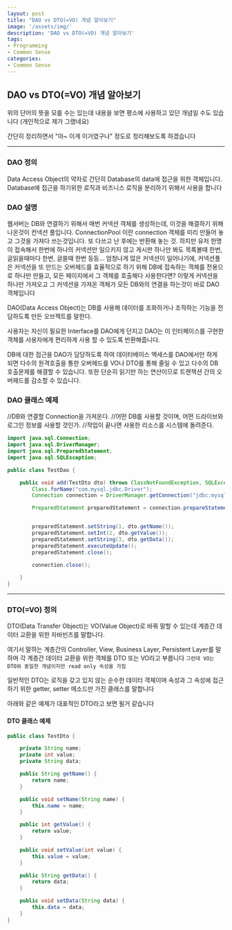 ```yaml
---
layout: post
title: "DAO vs DTO(=VO) 개념 알아보기"
image: '/assets/img/'
description: 'DAO vs DTO(=VO) 개념 알아보기'
tags:
- Programming
- Common Sense
categories:
- Common Sense
---
```



## DAO vs DTO(=VO) 개념 알아보기

위의 단어의 뜻을 모를 수는 있는데 내용을 보면 평소에 사용하고 있던 개념일 수도 있습니다 (개인적으로 제가 그랬네요)

간단히 정리하면서 "아~ 이게 이거였구나" 정도로 정리해보도록 하겠습니다

---

### DAO 정의

Data Access Object의 약자로 간단히 Database의 data에 접근을 위한 객체입니다. Database에 접근을 하기위한 로직과 비즈니스 로직을 분리하기 위해서 사용을 합니다


### DAO 설명

웹서버는 DB와 연결하기 위해서 매번 커넥션 객체를 생성하는데, 이것을 해결하기 위해 나온것이 컨넥션 풀입니다.
ConnectionPool 이란 connection 객체를 미리 만들어 놓고 그것을 가져다 쓰는것입니다. 또 다쓰고 난 후에는 반환해 놓는 것.
하지만 유저 한명이 접속해서 한번에 하나의 커넥션만 일으키지 않고 게시판 하나만 봐도 목록볼때 한번, 글읽을때마다 한번, 글쓸때 한번 등등...
엄청나게 많은 커넥션이 일어나기에, 커넥션풀은 커넥션을 또 만드는 오버헤드를 효율적으로 하기 위해 DB에 접속하는 객체를 전용으로 하나만 만들고,
모든 페이지에서 그 객체를 호출해다 사용한다면? 이렇게 커넥션을 하나만 가져오고 그 커넥션을 가져온 객체가 모든 DB와의 연결을 하는것이 바로 DAO 객체입니다

DAO(Data Access Object)는 DB를 사용해 데이터를 조화하거나 조작하는 기능을 전담하도록 만든 오브젝트를 말한다.

사용자는 자신이 필요한 Interface를 DAO에게 던지고 DAO는 이 인터페이스를
구현한 객체를 사용자에게 편리하게 사용 할 수 있도록 반환해줍니다.

 DB에 대한 접근을 DAO가 담당하도록 하여 데이터베이스 엑세스를 DAO에서만
하게 되면 다수의 원격호출을 통한 오버헤드를 VO나 DTO를 통해 줄일 수 있고
다수의 DB 호출문제를 해결할 수 있습니다. 또한 단순히 읽기만 하는 연산이므로
트랜잭션 간의 오버헤드를 감소할 수 있습니다.


### DAO 클래스 예제

//DB와 연결할 Connection을 가져온다.
//어떤 DB를 사용할 것이며, 어떤 드라이브와 로그인 정보를 사용할 것인가.
//작업이 끝나면 사용한 리소스를 시스템에 돌려준다.

```java
import java.sql.Connection;
import java.sql.DriverManager;
import java.sql.PreparedStatement;
import java.sql.SQLException;

public class TestDao {

    public void add(TestDto dto) throws ClassNotFoundException, SQLException {
        Class.forName("com.mysql.jdbc.Driver");
        Connection connection = DriverManager.getConnection("jdbc:mysql://localhost/test", "root", "root");

        PreparedStatement preparedStatement = connection.prepareStatement("insert into users(id,name,password) value(?,?,?)");


        preparedStatement.setString(1, dto.getName());
        preparedStatement.setInt(2, dto.getValue());
        preparedStatement.setString(3, dto.getData());
        preparedStatement.executeUpdate();
        preparedStatement.close();
        
        connection.close();

    }
}
```

---

### DTO(=VO) 정의

DTO(Data Transfer Object)는 VO(Value Object)로 바꿔 말할 수 있는데 계층간 데이터 교환을 위한 자바빈즈를 말합니다.

여기서 말하는 계층간의 Controller, View, Business Layer, Persistent Layer를 말하며 각 계층간 데이터 교환을 위한 객체를 DTO 또는 VO라고 부릅니다
`그런데 VO는 DTO와 동일한 개념이지만 read only 속성을 가짐`


일반적인 DTO는 로직을 갖고 있지 않는 순수한 데이터 객체이며 속성과 그 속성에 접근하기 위한 getter, setter 메소드만 가진 클래스를 말합니다

아래와 같은 예제가 대표적인 DTO라고 보면 될거 같습니다

#### DTO 클래스 예제

```java
public class TestDto {

    private String name;
    private int value;
    private String data;

    public String getName() {
        return name;
    }

    public void setName(String name) {
        this.name = name;
    }

    public int getValue() {
        return value;
    }

    public void setValue(int value) {
        this.value = value;
    }

    public String getData() {
        return data;
    }

    public void setData(String data) {
        this.data = data;
    }
}
```

